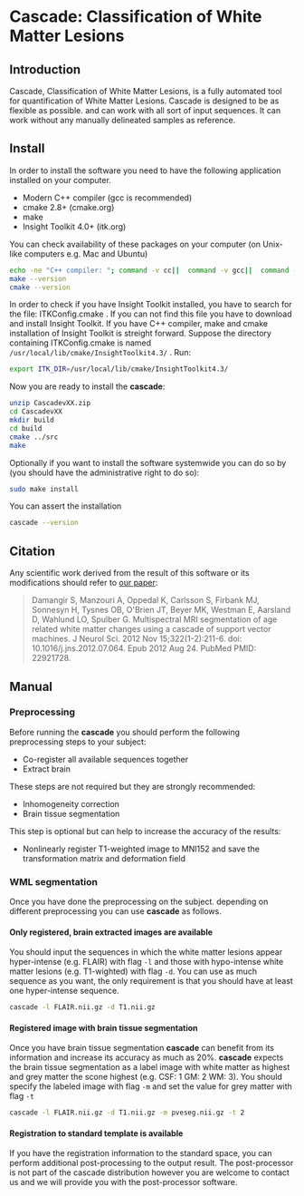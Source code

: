 Cascade: Classification of White Matter Lesions
=======

Introduction
-------
Cascade, Classification of White Matter Lesions, is a fully automated tool for quantification of White Matter Lesions. Cascade is designed to be as flexible as possible. and can work with all sort of input sequences. It can work without any manually delineated samples as reference.

Install
-------
In order to install the software you need to have the following application installed on your computer.

 * Modern C++ compiler (gcc is recommended)
 * cmake 2.8+ (cmake.org)
 * make
 * Insight Toolkit 4.0+ (itk.org)

You can check availability of these packages on your computer (on Unix-like computers e.g. Mac and Ubuntu)
```bash
echo -ne "C++ compiler: "; command -v cc||  command -v gcc||  command -v clang||  command -v c++||  echo "No C++ compiler found"
make --version
cmake --version
```

In order to check if you have Insight Toolkit installed, you have to search for the file: ITKConfig.cmake . If you can not find this file
you have to download and install Insight Toolkit. If you have C++ compiler, make and cmake installation of Insight Toolkit is streight
forward. Suppose the directory containing ITKConfig.cmake is named `/usr/local/lib/cmake/InsightToolkit4.3/` . Run:

```bash
export ITK_DIR=/usr/local/lib/cmake/InsightToolkit4.3/
```

Now you are ready to install the **cascade**:

```bash
unzip CascadevXX.zip
cd CascadevXX
mkdir build
cd build
cmake ../src
make
```

Optionally if you want to install the software systemwide you can do so by (you should have the administrative right to do so):

```bash
sudo make install
```

You can assert the installation

```bash
cascade --version
```

Citation
-------
Any scientific work derived from the result of this software or its modifications should refer to [our paper](http://www.ncbi.nlm.nih.gov/pubmed/22921728):

> Damangir S, Manzouri A, Oppedal K, Carlsson S, Firbank MJ, Sonnesyn H, Tysnes OB, O'Brien JT, Beyer MK, Westman E, Aarsland D, Wahlund LO, Spulber G. Multispectral MRI segmentation of age related white matter changes using a cascade of support vector machines. J Neurol Sci. 2012 Nov 15;322(1-2):211-6. doi: 10.1016/j.jns.2012.07.064. Epub 2012 Aug 24. PubMed PMID: 22921728.


Manual
-------

### Preprocessing
Before running the **cascade** you should perform the following preprocessing steps to your subject:

 * Co-register all available sequences together
 * Extract brain

These steps are not required but they are strongly recommended:

 * Inhomogeneity correction
 * Brain tissue segmentation

This step is optional but can help to increase the accuracy of the results:

 * Nonlinearly register T1-weighted image to MNI152 and save the transformation matrix and deformation field 

### WML segmentation
Once you have done the preprocessing on the subject.
depending on different preprocessing you can use **cascade** as follows.

#### Only registered, brain extracted images are available
You should input the sequences in which the white matter lesions appear hyper-intense (e.g. FLAIR) with flag `-l` and those with hypo-intense white matter lesions (e.g. T1-wighted) with flag `-d`. You can use as much sequence as you want, the only requirement is that you should have at least one hyper-intense sequence.

```bash
cascade -l FLAIR.nii.gz -d T1.nii.gz
```

#### Registered image with brain tissue segmentation
Once you have brain tissue segmentation **cascade** can benefit from its information and increase its accuracy as much as 20%. **cascade** expects the brain tissue segmentation as a label image with white matter as highest and grey matter the scone highest (e.g. CSF: 1 GM: 2 WM: 3). You should specify the labeled image with flag `-m` and set the value for grey matter with flag `-t`

```bash
cascade -l FLAIR.nii.gz -d T1.nii.gz -m pveseg.nii.gz -t 2
```

#### Registration to standard template is available
If you have the registration information to the standard space, you can perform additional post-processing to the output result. The post-processor is not part of the cascade distribution however you are welcome to contact us and we will provide you with the post-processor software.
